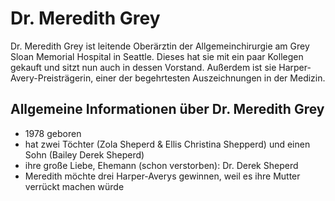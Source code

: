 # Dr. Meredith Grey

Dr. Meredith Grey ist leitende Oberärztin der Allgemeinchirurgie am Grey Sloan Memorial Hospital in Seattle. Dieses hat sie mit ein paar Kollegen gekauft und sitzt nun auch in dessen Vorstand. Außerdem ist sie Harper-Avery-Preisträgerin, einer der begehrtesten Auszeichnungen in der Medizin.

## Allgemeine Informationen über Dr. Meredith Grey
* 1978 geboren
* hat zwei Töchter (Zola Sheperd & Ellis Christina Shepperd) und einen Sohn (Bailey Derek Sheperd)
* ihre große Liebe, Ehemann (schon verstorben): Dr. Derek Sheperd
* Meredith möchte drei Harper-Averys gewinnen, weil es ihre Mutter verrückt machen würde

